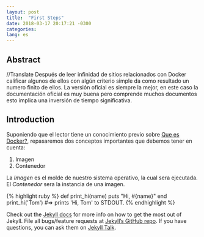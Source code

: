 ```yaml
---
layout: post
title:  "First Steps"
date: 2018-03-17 20:17:21 -0300
categories:
lang: es
---
```


## Abstract

//Translate
Después de leer infinidad de sitios relacionados con Docker calificar algunos de ellos con algún criterio simple da como resultado un numero finito de ellos.
La versión oficial es siempre la mejor, en este caso la documentación oficial es muy buena pero comprende muchos documentos esto implica una inversión de tiempo significativa.

## Introduction

Suponiendo que el lector tiene un conocimiento previo sobre [Que es Docker?][what-docker], repasaremos dos conceptos importantes que debemos tener en cuenta:

1. Imagen
2. Contenedor

La *Imagen* es el molde de nuestro sistema operativo, la cual sera ejecutada.
El *Contenedor* sera la instancia de una imagen.


{% highlight ruby %}
def print_hi(name)
  puts "Hi, #{name}"
end
print_hi('Tom')
#=> prints 'Hi, Tom' to STDOUT.
{% endhighlight %}

Check out the [Jekyll docs][jekyll-docs] for more info on how to get the most out of Jekyll. File all bugs/feature requests at [Jekyll’s GitHub repo][jekyll-gh]. If you have questions, you can ask them on [Jekyll Talk][jekyll-talk].

[jekyll-docs]: https://jekyllrb.com/docs/home
[jekyll-gh]:   https://github.com/jekyll/jekyll
[jekyll-talk]: https://talk.jekyllrb.com/
[what-docker]: https://www.docker.com/what-docker
